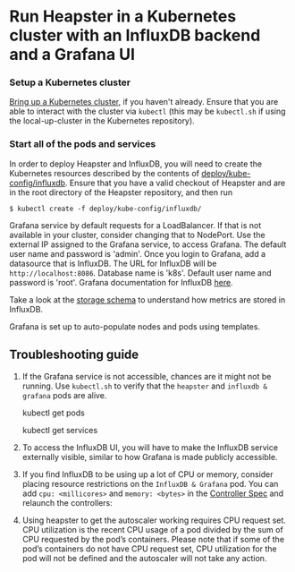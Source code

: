# Run Heapster in a Kubernetes cluster with an InfluxDB backend and a Grafana UI

### Setup a Kubernetes cluster
[Bring up a Kubernetes cluster](https://github.com/kubernetes/kubernetes), if you haven't already.
Ensure that you are able to interact with the cluster via `kubectl` (this may be `kubectl.sh` if using
the local-up-cluster in the Kubernetes repository).

### Start all of the pods and services

In order to deploy Heapster and InfluxDB, you will need to create the Kubernetes resources
described by the contents of [deploy/kube-config/influxdb](../deploy/kubeconfig/influxdb).
Ensure that you have a valid checkout of Heapster and are in the root directory of
the Heapster repository, and then run

```shell
$ kubectl create -f deploy/kube-config/influxdb/
```

Grafana service by default requests for a LoadBalancer. If that is not available in your cluster, consider changing that to NodePort. Use the external IP assigned to the Grafana service,
to access Grafana.
The default user name and password is 'admin'.
Once you login to Grafana, add a datasource that is InfluxDB. The URL for InfluxDB will be `http://localhost:8086`. Database name is 'k8s'. Default user name and password is 'root'.
Grafana documentation for InfluxDB [here](http://docs.grafana.org/datasources/influxdb/).

Take a look at the [storage schema](storage-schema.md) to understand how metrics are stored in InfluxDB.

Grafana is set up to auto-populate nodes and pods using templates.

## Troubleshooting guide
1. If the Grafana service is not accessible, chances are it might not be running. Use `kubectl.sh` to verify that the `heapster` and `influxdb & grafana` pods are alive.

	kubectl get pods

	kubectl get services

2. To access the InfluxDB UI, you will have to make the InfluxDB service externally visible, similar to how Grafana is made publicly accessible.

3. If you find InfluxDB to be using up a lot of CPU or memory, consider placing resource restrictions on the `InfluxDB & Grafana` pod. You can add `cpu: <millicores>` and `memory: <bytes>` in the [Controller Spec](../deploy/kube-config/influxdb/influxdb-grafana-controller.yaml) and relaunch the controllers:

4. Using heapster to get the autoscaler working requires CPU request set. CPU utilization is the recent CPU usage of a pod divided by the sum of CPU requested by the pod’s containers. Please note that if some of the pod’s containers do not have CPU request set, CPU utilization for the pod will not be defined and the autoscaler will not take any action.
